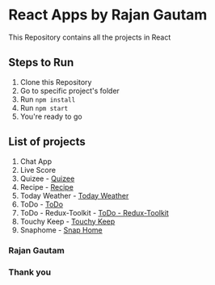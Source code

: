 # React Apps by Rajan Gautam

This Repository contains all the projects in React

## Steps to Run

1. Clone this Repository
2. Go to specific project's folder
3. Run `npm install`
4. Run `npm start`
5. You're ready to go

## List of projects

1. Chat App
2. Live Score
3. Quizee - [Quizee](https://rgautam320-quizee.netlify.app)
4. Recipe - [Recipe](https://rgautam320-recipe-app.netlify.app)
5. Today Weather - [Today Weather](https://rgautam320-today-weather-app.netlify.app)
6. ToDo - [ToDo](https://rgautam320-todo-app.netlify.app)
7. ToDo - Redux-Toolkit - [ToDo - Redux-Toolkit](https://rgautam320-todo-redux-toolkit.netlify.app)
8. Touchy Keep - [Touchy Keep](https://rgautam320-touchy-keep.netlify.app)
9. Snaphome - [Snap Home](https://snaphome.netlify.app/)

### Rajan Gautam

### Thank you
